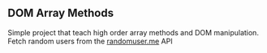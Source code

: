## DOM Array Methods

Simple project that teach high order array methods and DOM manipulation.
Fetch random users from the [randomuser.me](https://randomuser.me) API
